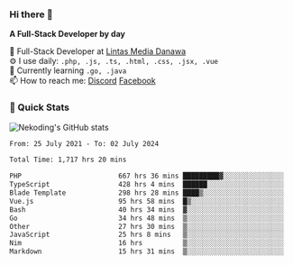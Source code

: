 ### Hi there 👋

**A Full-Stack Developer by day**

🔭 Full-Stack Developer at [Lintas Media Danawa](https://www.lintasmediadanawa.com/)  
⚙️ I use daily: `.php, .js, .ts, .html, .css, .jsx, .vue`  
🌱 Currently learning `.go, .java`  
📫 How to reach me: [Discord](https://discordapp.com/users/984448732999327766)  [Facebook](https://fb.me/tyvandi)  

### 🚀 Quick Stats  

![Nekoding's GitHub stats](https://github-readme-stats.vercel.app/api?username=nekoding&show_icons=true)

<!--START_SECTION:waka-->

```txt
From: 25 July 2021 - To: 02 July 2024

Total Time: 1,717 hrs 20 mins

PHP                        667 hrs 36 mins █████████▓░░░░░░░░░░░░░░░   38.26 %
TypeScript                 428 hrs 4 mins  ██████░░░░░░░░░░░░░░░░░░░   24.53 %
Blade Template             298 hrs 28 mins ████▒░░░░░░░░░░░░░░░░░░░░   17.11 %
Vue.js                     95 hrs 58 mins  █▒░░░░░░░░░░░░░░░░░░░░░░░   05.50 %
Bash                       40 hrs 34 mins  ▓░░░░░░░░░░░░░░░░░░░░░░░░   02.33 %
Go                         34 hrs 48 mins  ▒░░░░░░░░░░░░░░░░░░░░░░░░   01.99 %
Other                      27 hrs 30 mins  ▒░░░░░░░░░░░░░░░░░░░░░░░░   01.58 %
JavaScript                 25 hrs 8 mins   ▒░░░░░░░░░░░░░░░░░░░░░░░░   01.44 %
Nim                        16 hrs          ▒░░░░░░░░░░░░░░░░░░░░░░░░   00.92 %
Markdown                   15 hrs 31 mins  ▒░░░░░░░░░░░░░░░░░░░░░░░░   00.89 %
```

<!--END_SECTION:waka-->

<!--
**nekoding/nekoding** is a ✨ _special_ ✨ repository because its `README.md` (this file) appears on your GitHub profile.

Here are some ideas to get you started:

- 🔭 I’m currently working on ...
- 🌱 I’m currently learning ...
- 👯 I’m looking to collaborate on ...
- 🤔 I’m looking for help with ...
- 💬 Ask me about ...
- 📫 How to reach me: ...
- 😄 Pronouns: ...
- ⚡ Fun fact: ...
-->
